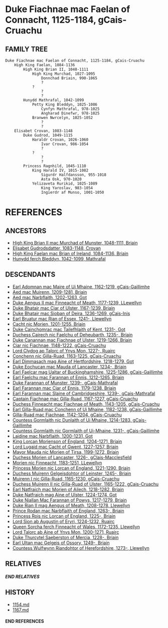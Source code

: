 # Duke Fiachnae mac Faelan of Connacht, 1125-1184, gCais-Cruachu

## FAMILY TREE 
```
Duke Fiachnae mac Faelan of Connacht, 1125-1184, gCais-Cruachu
    High King Faelan, 1084-1136
        High King Brian II, 1048-1111
            High King Murchad, 1027-1095
                Donnchad Briain, 990-1065
                ?
            ?
                ?
                ?
        Hunydd Mathrafal, 1042-1099
            Petty King Bleddyn, 1025-1086
                Cynfyn Mathrafal, 978-1025
                Angharad Dinefwr, 978-1025
            Branwen Nwrcelyn, 1025-1052
                ?
                ?                
    Elisabet Crovan, 1083-1148
        Duke Gudrod, 1049-1115
            Haraldr Crovan, 1026-1060
                Ivar Crovan, 986-1054
                ?
            ?
                ?
                ?
        Princess Ragnhild, 1045-1110
            King Harald IV, 1015-1082
                Sigurdr Halfdansson, 955-1018
                Asta Osk, 970-1020
            Yelizaveta Rurikid, 1025-1089
                King Yaroslav, 983-1054
                Ingierdr af Munso, 1001-1050
```


# REFERENCES

## ANCESTORS
* [High King Brian II mac Murchad of Munster, 1048-1111, Briain](brian_ii_mac_murchad_1048.md)
* [Elisabet Gudrodsdatter, 1083-1148, Crovan](elisabet_gudrodsdatter_1083.md)
* [High King Faelan mac Brian of Ireland, 1084-1136, Briain](faelan_mac_brian_1084.md)
* [Hunydd ferch Bleddyn, 1042-1099, Mathrafal](hunydd_ferch_bleddyn_1042.md)

## DESCENDANTS
* [Earl Adomnan mac Maire of Ui Mhaine, 1162-1219, gCais-Gaillimhe](adomnan_mac_maire_1162.md)
* [Aed mac Muirenn, 1209-1281, Briain](aed_mac_muirenn_1209.md)
* [Aed mac Narbflaith, 1202-1263, Got](aed_mac_narbflaith_1202.md)
* [Duke Aengus II mac Finneacht of Meath, 1177-1239, LLewellyn](aengus_ii_mac_finneacht_1177.md)
* [Duke Bhatair mac Ciar of Ulster, 1167-1239, Briain](bhatair_mac_ciar_1167.md)
* [Duke Bhatair mac Sioban of Deira, 1236-1269, gCais-Inis](bhatair_mac_sioban_1236.md)
* [Earl Bruatur mac Rian of Essex, 1241-, Llewellyn](bruatur_mac_rian_1241.md)
* [Cacht nic Morien, 1201-1255, Briain](cacht_nic_morien_1201.md)
* [Duke Cainchomrac mac Tailefhlaith of Kent, 1231-, Got](cainchomrac_tailefhlaith_1231.md)
* [Duchess Cairech nic Faelchu of Deheubarth, 1235-, Briain](cairech_nic_faelchu_1235.md)
* [Duke Canannan mac Fiachnae of Ulster, 1219-1266, Briain](canannan_mac_fiachnae_1219.md)
* [Ciar nic Fiachnae, 1148-1222, gCais-Cruachu](ciar_nic_fiachnae_1148.md)
* [Lord Clydog ap Talorc of Ynys Mon, 1227-, Ruairc](clydog_ap_talorc_1227.md)
* [Conchenn nic Gilla-Ruad, 1163-1225, gCais-Cruachu](conchenn_nic_gilla-ruad_1163.md)
* [Earl Dimmasach mag Aine of Hertfordshire, 1218-1279, Got](dimmasach_mag_aine_1218.md)
* [Duke Eochucan mac Mauda of Lancaster, 1234-, Briain](eochucan_mac_mauda_1234.md)
* [Earl Faelcar mag Ualtar of Buckinghamshire, 1225-1286, gCais-Gaillimhe](faelcar_mag_ualtar_1225.md)
* [Earl Faelchu mac Farannan of Ennis, 1212-1265, Briain](faelchu_mac_farannan_1212.md)
* [Duke Farannan of Munster, 1239-, gCais-Mathrafal](farannan_1239.md)
* [Earl Farannan mac Ciar of Ennis, 1179-1238, Briain](farannan_mac_ciar_1179.md)
* [Earl Farannan mac Slaine of Cambridgeshire, 1239-, gCais-Mathrafal](farannan_mac_slaine_1239.md)
* [Captain Fiachnae mac Gilla-Ruad, 1167-1227, gCais-Cruachu](fiachnae_mac_gilla-ruad_1167.md)
* [Duchess Finneacht mac Fiachnae of Meath, 1143-1205, gCais-Cruachu](finneacht_mac_fiachnae_1143.md)
* [Earl Gilla-Ruad mac Conchenn of Ui Mhaine, 1182-1238, gCais-Gaillimhe](gilla-ruad_mac_conchenn_1182.md)
* [Gilla-Ruad mac Fiachnae, 1142-1204, gCais-Cruachu](gilla-ruad_mac_fiachnae_1142.md)
* [Countess Gormlaith nic Dunlaith of Ui Mhaine, 1214-1283, gCais-Gaillimhe](gormlaith_nic_dunlaith_1214.md)
* [Countess Gormlaith nic Gormlaith of Ui-Mhaine, 1231-, gCais-Gaillimhe](gormlaith_nic_gormlaith_1231.md)
* [Laidine mac Narbflaith, 1200-1231, Got](laidine_mac_narbflaith_1200.md)
* [King Lorcan Morienson of England, 1204-1271, Briain](lorcan_morienson_1204.md)
* [Lord Lugaid mac Cacht of Gwent, 1227-1257, Briain](lugaid_mac_cacht_1227.md)
* [Mayor Mauda nic Morien of Tirsa, 1199-1272, Briain](mauda_nic_morien_1199.md)
* [Duchess Morien of Lancaster, 1226-, gClais-Macclesfield](morien_1226.md)
* [Morien nic Finneacht, 1183-1251, LLewellyn](morien_nic_finneacht_1183.md)
* [Princess Morien nic Lorcan of England, 1221-1290, Briain](morien_nic_lorcan_1221.md)
* [Duchess Muirenn Gelgeisdohtor of Leinster, 1245-, Briain](muirenn_gelgeisdohtor_1245.md)
* [Muirenn I nic Gilla-Ruad, 1165-1230, gCais-Cruachu](muirenn_i_nic_gilla-ruad_1165.md)
* [Duchess Muirenn II nic Gilla-Ruad of Ulster, 1165-1222, gCais-Cruachu](muirenn_ii_nic_gilla-ruad_1165.md)
* [Earl Natfraich mac Morien of Ailech, 1218-1282, Briain](natfraich_mac_morien_1218.md)
* [Duke Natfraich mag Aine of Ulster, 1224-1274, Got](natfraich_mag_aine_1224.md)
* [Duke Niallan Mac Farannan of Powys, 1217-1279, Briain](niallan_mac_farannan_1217.md)
* [Duke Rian II mag Aengus of Meath, 1208-1278, Llewellyn](rian_ii_mag_aengus_1208.md)
* [Prince Rodan mac Narbflaith of England, 1263-, Briain](rodan_mac_narbflaith_1263.md)
* [Princess Rois nic Lorcan of England, 1225-, Briain](rois_nic_lorcan_1225.md)
* [Lord Sion ab Augustin of Eryri, 1224-1232, Ruairc](sion_ab_augustin_1224.md)
* [Queen Sorcha ferch Finneacht of Wales, 1172-1235, Llewellyn](sorcha_ferch_finneacht_1172.md)
* [Lord Talorc ab Aine of Ynys Mon, 1200-1271, Ruairc](talorc_ab_aine_1200.md)
* [Duke Thurcytel Saeberston of Mercia, 1228-, Briain](thurcytel_saebertson_1228.md)
* [Earl Ultan mac Gelgeis of Ossory, 1249-, Briain](ultan_mac_gelgeis_1249.md)
* [Countess Wulfwynn Riandohtor of Herefordshire, 1273-, Llewellyn](wulfwynn_riandohtor_1273.md)

## RELATIVES

##### END RELATIVES 
## HISTORY
* [1154.md](../h/1154.md)
* [1167.md](../h/1167.md)

#### END REFERENCES
